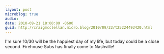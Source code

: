 ```yaml
---
layout: post
microblog: true
audio: 
date: 2010-09-21 18:00:00 -0600
guid: http://craigmcclellan.micro.blog/2010/09/22/t25224493420.html
---
```

I'm sure 10/30 will be the happiest day of my life, but today could be a close second.  Firehouse Subs has finally come to Nashville!
